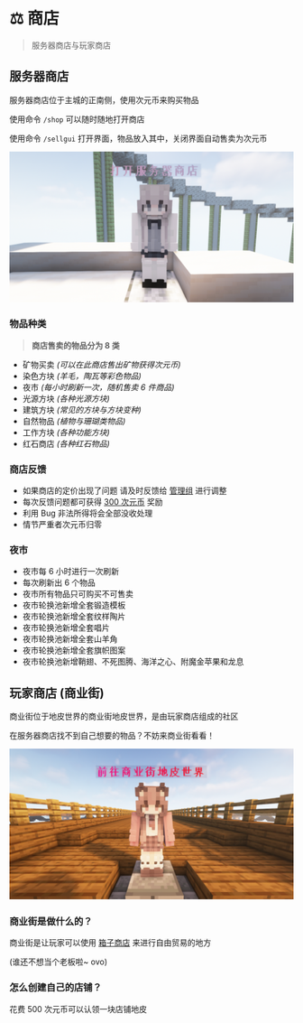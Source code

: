 # ⚖️ 商店

> 服务器商店与玩家商店

## 服务器商店

服务器商店位于主城的正南侧，使用次元币来购买物品

使用命令 `/shop` 可以随时随地打开商店

使用命令 `/sellgui` 打开界面，物品放入其中，关闭界面自动售卖为次元币

![NPC 照片](esguishop/服务器商店.png)

### 物品种类

> **商店售卖的物品分为 8 类**

- 矿物买卖 _(可以在此商店售出矿物获得次元币)_
- 染色方块 _(羊毛，陶瓦等彩色物品)_
- 夜市 _(每小时刷新一次，随机售卖 6 件商品)_
- 光源方块 _(各种光源方块)_
- 建筑方块 _(常见的方块与方块变种)_
- 自然物品 _(植物与珊瑚类物品)_
- 工作方块 _(各种功能方块)_
- 红石商店 _(各种红石物品)_

### 商店反馈

- 如果商店的定价出现了问题 请及时反馈给 <u>管理组</u> 进行调整
- 每次反馈问题都可获得 <u>300 次元币</u> 奖励
- 利用 Bug 非法所得将会全部没收处理
- 情节严重者次元币归零

### 夜市

- 夜市每 6 小时进行一次刷新
- 每次刷新出 6 个物品
- 夜市所有物品只可购买不可售卖
- 夜市轮换池新增全套锻造模板
- 夜市轮换池新增全套纹样陶片
- 夜市轮换池新增全套唱片
- 夜市轮换池新增全套山羊角
- 夜市轮换池新增全套旗帜图案
- 夜市轮换池新增鞘翅、不死图腾、海洋之心、附魔金苹果和龙息

## 玩家商店 (商业街)

商业街位于地皮世界的商业街地皮世界，是由玩家商店组成的社区

在服务器商店找不到自己想要的物品？不妨来商业街看看！

![使用示例](esguishop/玩家商店.png)

### 商业街是做什么的？

商业街是让玩家可以使用 <u>箱子商店</u> 来进行自由贸易的地方

(谁还不想当个老板啦~ ovo)

### 怎么创建自己的店铺？

花费 500 次元币可以认领一块店铺地皮
